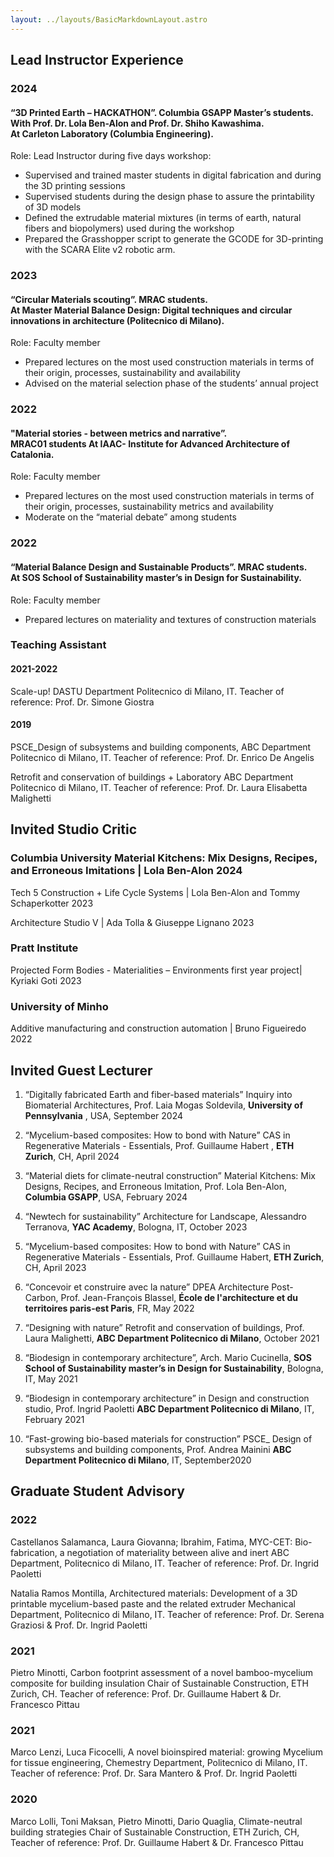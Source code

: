 ```yaml
---
layout: ../layouts/BasicMarkdownLayout.astro
---
```

## Lead Instructor Experience
### 2024
#### “3D Printed Earth – HACKATHON”. Columbia GSAPP Master’s students. With Prof. Dr. Lola Ben-Alon and Prof. Dr. Shiho Kawashima.<br/>At Carleton Laboratory (Columbia Engineering). 
Role: Lead Instructor during five days workshop:
- Supervised and trained master students in digital fabrication and during the 3D printing sessions
- Supervised students during the design phase to assure the printability of 3D models
- Defined the extrudable material mixtures (in terms of earth, natural fibers and biopolymers) used during the workshop
- Prepared the Grasshopper script to generate the GCODE for 3D-printing with the SCARA Elite v2 robotic arm.

### 2023
#### “Circular Materials scouting”. MRAC students.<br/>At Master Material Balance Design: Digital techniques and circular innovations in architecture (Politecnico di Milano). 
Role: Faculty member 
- Prepared lectures on the most used construction materials in terms of their origin, processes, sustainability and availability
- Advised on the material selection phase of the students’ annual project 

### 2022
#### "Material stories - between metrics and narrative”.<br/>MRAC01 students At IAAC- Institute for Advanced Architecture of Catalonia. 
Role: Faculty member
- Prepared lectures on the most used construction materials in terms of their origin, processes, sustainability metrics and availability
- Moderate on  the “material debate” among students 

### 2022
#### “Material Balance Design and Sustainable Products”. MRAC students.<br/>At SOS School of Sustainability master’s in Design for Sustainability. 
Role: Faculty member
- Prepared lectures on materiality and textures of construction materials

### Teaching Assistant
#### 2021-2022
Scale-up! DASTU Department Politecnico di Milano, IT. Teacher of reference: Prof. Dr. Simone Giostra

#### 2019
PSCE_Design of subsystems and building components, ABC Department Politecnico di Milano, IT. Teacher of reference: Prof. Dr. Enrico De Angelis

Retrofit and conservation of buildings + Laboratory ABC Department Politecnico di Milano, IT. Teacher of reference: Prof. Dr. Laura Elisabetta Malighetti

## Invited Studio Critic
### Columbia University	Material Kitchens: Mix Designs, Recipes, and Erroneous Imitations | Lola Ben-Alon 2024
Tech 5 Construction + Life Cycle Systems | Lola Ben-Alon and Tommy Schaperkotter 2023

Architecture Studio V | Ada Tolla & Giuseppe Lignano 2023	

### Pratt Institute
Projected Form Bodies - Materialities – Environments first year project| Kyriaki Goti 2023

### University of Minho
Additive manufacturing and construction automation | Bruno Figueiredo 2022

## Invited Guest Lecturer

1.	“Digitally fabricated Earth and fiber-based materials” Inquiry into Biomaterial Architectures, Prof. Laia Mogas Soldevila, <b>University of Pennsylvania</b> , USA, September 2024 

2.	“Mycelium-based composites: How to bond with Nature” CAS in Regenerative Materials - Essentials, Prof. Guillaume Habert , <b>ETH Zurich</b>, CH, April 2024 

3.	“Material diets for climate-neutral construction” Material Kitchens: Mix Designs, Recipes, and Erroneous Imitation, Prof. Lola Ben-Alon, <b>Columbia GSAPP</b>, USA, February 2024

4.	“Newtech for sustainability” Architecture for Landscape, Alessandro Terranova, <b>YAC Academy</b>, Bologna, IT, October 2023

5.	“Mycelium-based composites: How to bond with Nature” CAS in Regenerative Materials - Essentials, Prof. Guillaume Habert, <b>ETH Zurich</b>, CH, April 2023

6.	“Concevoir et construire avec la nature”  DPEA Architecture Post-Carbon, Prof. Jean-François Blassel, <b>École de l'architecture et du territoires paris-est Paris</b>, FR, May 2022

7.	“Designing with nature” Retrofit and conservation of buildings, Prof. Laura Malighetti, <b>ABC Department Politecnico di Milano</b>, October 2021

8.	“Biodesign in contemporary architecture”, Arch. Mario Cucinella, <b>SOS School of Sustainability master’s in Design for Sustainability</b>, Bologna, IT,  May 2021

9.	“Biodesign in contemporary architecture” in Design and construction studio, Prof. Ingrid Paoletti <b>ABC Department Politecnico di Milano</b>, IT, February 2021

10.	“Fast-growing bio-based materials for construction” PSCE_ Design of subsystems and building components, Prof. Andrea Mainini <b>ABC Department Politecnico di Milano</b>, IT, September2020


## Graduate Student Advisory
### 2022
Castellanos Salamanca, Laura Giovanna; Ibrahim, Fatima, MYC-CET: Bio-fabrication, a negotiation of materiality between alive and inert ABC Department, Politecnico di Milano, IT. Teacher of reference: Prof. Dr. Ingrid Paoletti

Natalia Ramos Montilla, Architectured materials: Development of a 3D printable mycelium-based paste and the related extruder Mechanical Department, Politecnico di Milano, IT. Teacher of reference: Prof. Dr. Serena Graziosi & Prof. Dr. Ingrid Paoletti

### 2021
Pietro Minotti, Carbon footprint assessment of a novel bamboo-mycelium composite for building insulation Chair of Sustainable Construction, ETH Zurich, CH. Teacher of reference: Prof. Dr. Guillaume Habert & Dr. Francesco Pittau

### 2021
Marco Lenzi, Luca Ficocelli, A novel bioinspired material: growing Mycelium for tissue engineering, Chemestry Department, Politecnico di Milano, IT. Teacher of reference: Prof. Dr. Sara Mantero & Prof. Dr. Ingrid Paoletti

### 2020
Marco Lolli, Toni Maksan, Pietro Minotti, Dario Quaglia, Climate-neutral building strategies Chair of Sustainable Construction, ETH Zurich, CH, Teacher of reference: Prof. Dr. Guillaume Habert & Dr. Francesco Pittau
